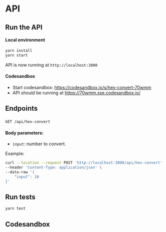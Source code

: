 # API

## Run the API
#### Local environment

```sh
yarn install
yarn start
```

API is now running at `http://localhost:3000`

#### Codesandbox

- Start codesandbox: https://codesandbox.io/s/hex-convert-70wmm
- API *should* be running at https://70wmm.sse.codesandbox.io/


## Endpoints

###

```
GET /api/hex-convert
```

 #### Body parameters:
- `input`: number to convert.

Example:

```sh
curl --location --request POST 'http://localhost:3000/api/hex-convert' \
--header 'Content-Type: application/json' \
--data-raw '{
    "input": 10
}'

```

## Run tests
```sh
yarn test
```

## Codesandbox


